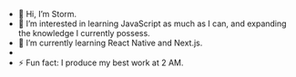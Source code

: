 - 👋 Hi, I’m Storm.
- 👀 I’m interested in learning JavaScript as much as I can, and expanding the knowledge I currently possess.
- 🌱 I’m currently learning React Native and Next.js.
- 
- ⚡ Fun fact: I produce my best work at 2 AM.

<!---
Storm-A77/Storm-A77 is a ✨ special ✨ repository because its `README.md` (this file) appears on your GitHub profile.
You can click the Preview link to take a look at your changes.
--->
